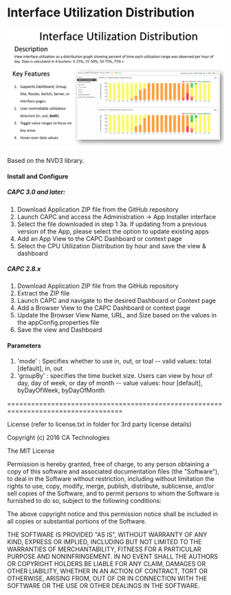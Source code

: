 # Interface Utilization Distribution

![About](SCREEN-Interface-Util-Distribution.png)

Based on the NVD3 library.

#### Install and Configure
##### CAPC 3.0 and later:
1. Download Application ZIP file from the GitHub repository
2. Launch CAPC and access the Administration -> App Installer interface 
3. Select the file downloaded in step 1
   3a. If updating from a previous version of the App, please select the option to update existing apps
4. Add an App View to the CAPC Dashboard or context page
5. Select the CPU Utilization Distribution by hour and save the view & dashboard

##### CAPC 2.8.x
1. Download Application ZIP file from the GitHub repository
2. Extract the ZIP file 
3. Launch CAPC and navigate to the desired Dashboard or Context page
4. Add a Browser View to the CAPC Dashboard or context page
5. Update the Browser View Name, URL, and Size based on the values in the appConfig.properties file
6. Save the view and Dashboard


#### Parameters

1. 'mode' : Specifies whether to use in, out, or toal
-- valid values: total [default], in, out
2. 'groupBy' : specifies the time bucket size. Users can view by hour of day, day of week, or day of month
-- value values: hour [default], byDayOfWeek, byDayOfMonth


===================================================================================

License (refer to license.txt in folder for 3rd party license details)

Copyright (c) 2016 CA Technologies
 
The MIT License

Permission is hereby granted, free of charge, to any person obtaining a copy of this software and associated documentation files (the "Software"), to deal in the Software without restriction, including without limitation the rights to use, copy, modify, merge, publish, distribute, sublicense, and/or sell copies of the Software, and to permit persons to whom the Software is furnished to do so, subject to the following conditions:
 
The above copyright notice and this permission notice shall be included in all copies or substantial portions of the Software.
 
THE SOFTWARE IS PROVIDED "AS IS", WITHOUT WARRANTY OF ANY KIND, EXPRESS OR
IMPLIED, INCLUDING BUT NOT LIMITED TO THE WARRANTIES OF MERCHANTABILITY,
FITNESS FOR A PARTICULAR PURPOSE AND NONINFRINGEMENT. IN NO EVENT SHALL THE
AUTHORS OR COPYRIGHT HOLDERS BE LIABLE FOR ANY CLAIM, DAMAGES OR OTHER
LIABILITY, WHETHER IN AN ACTION OF CONTRACT, TORT OR OTHERWISE, ARISING FROM,
OUT OF OR IN CONNECTION WITH THE SOFTWARE OR THE USE OR OTHER DEALINGS IN
THE SOFTWARE.


